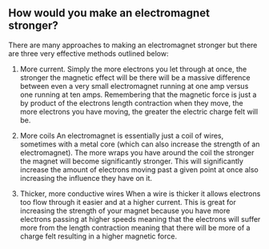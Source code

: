 ## How would you make an electromagnet stronger? 
There are many approaches to making an electromagnet stronger but there are three very effective methods outlined below:

1. More current.
Simply the more electrons you let through at once, the stronger the magnetic effect will be there will be a massive difference between even a very small electromagnet running at one amp versus one running at ten amps. Remembering that the magnetic force is just a by product of the electrons length contraction when they move, the more electrons you have moving, the greater the electric charge felt will be.

2. More coils
An electromagnet is essentially just a coil of wires, sometimes with a metal core (which can also increase the strength of an electromagnet). The more wraps you have around the coil the stronger the magnet will become significantly stronger. This will significantly increase the amount of electrons moving past a given point at once also increasing the influence they have on it.

3. Thicker, more conductive wires
When a wire is thicker it allows electrons too flow through it easier and at a higher current. This is great for increasing the strength of your magnet because you have more electrons passing at higher speeds meaning that the electrons will suffer more from the length contraction meaning that there will be more of a charge felt resulting in a higher magnetic force.
